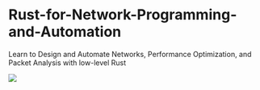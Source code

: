 # Rust-for-Network-Programming-and-Automation
Learn to Design and Automate Networks, Performance Optimization, and Packet Analysis with low-level Rust



![](https://d2sofvawe08yqg.cloudfront.net/rustfornetworkprogrammingandautomation/s_hero?1678458259)
